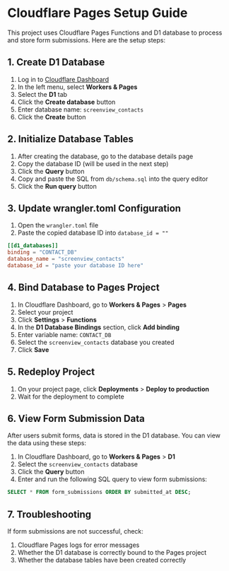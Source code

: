 # Cloudflare Pages Setup Guide

This project uses Cloudflare Pages Functions and D1 database to process and store form submissions. Here are the setup steps:

## 1. Create D1 Database

1. Log in to [Cloudflare Dashboard](https://dash.cloudflare.com/)
2. In the left menu, select **Workers & Pages**
3. Select the **D1** tab
4. Click the **Create database** button
5. Enter database name: `screenview_contacts`
6. Click the **Create** button

## 2. Initialize Database Tables

1. After creating the database, go to the database details page
2. Copy the database ID (will be used in the next step)
3. Click the **Query** button
4. Copy and paste the SQL from `db/schema.sql` into the query editor
5. Click the **Run query** button

## 3. Update wrangler.toml Configuration

1. Open the `wrangler.toml` file
2. Paste the copied database ID into `database_id = ""`

```toml
[[d1_databases]]
binding = "CONTACT_DB"
database_name = "screenview_contacts"
database_id = "paste your database ID here"
```

## 4. Bind Database to Pages Project

1. In Cloudflare Dashboard, go to **Workers & Pages** > **Pages**
2. Select your project
3. Click **Settings** > **Functions**
4. In the **D1 Database Bindings** section, click **Add binding**
5. Enter variable name: `CONTACT_DB`
6. Select the `screenview_contacts` database you created
7. Click **Save**

## 5. Redeploy Project

1. On your project page, click **Deployments** > **Deploy to production**
2. Wait for the deployment to complete

## 6. View Form Submission Data

After users submit forms, data is stored in the D1 database. You can view the data using these steps:

1. In Cloudflare Dashboard, go to **Workers & Pages** > **D1**
2. Select the `screenview_contacts` database
3. Click the **Query** button
4. Enter and run the following SQL query to view form submissions:

```sql
SELECT * FROM form_submissions ORDER BY submitted_at DESC;
```

## 7. Troubleshooting

If form submissions are not successful, check:

1. Cloudflare Pages logs for error messages
2. Whether the D1 database is correctly bound to the Pages project
3. Whether the database tables have been created correctly 